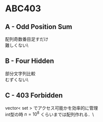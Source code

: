 # ABC403

## A - Odd Position Sum

配列奇数番目足すだけ  \
難しくない\

## B - Four Hidden

部分文字列比較  \
むずくない\

## C - 403 Forbidden

vector< set > でアクセス可能かを効率的に管理  \
int型の時 $n=10^8$ くらいまでは配列作れる．\
